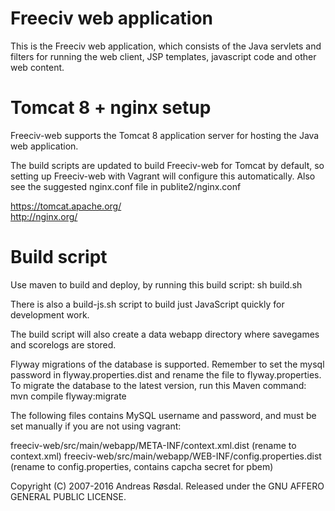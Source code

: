 Freeciv web application 
=======================

This is the Freeciv web application, which consists of the Java servlets 
and filters for running the web client, JSP templates, javascript code
and other web content. 

Tomcat 8 + nginx setup
================================
Freeciv-web supports the Tomcat 8 application server for hosting the Java web application.

The build scripts are updated to build Freeciv-web for Tomcat by default,
so setting up Freeciv-web with Vagrant will configure this automatically.
Also see the suggested nginx.conf file in publite2/nginx.conf

  https://tomcat.apache.org/  
  http://nginx.org/  

Build script
============
Use maven to build and deploy, by running this build script: 
sh build.sh

There is also a build-js.sh script to build just JavaScript quickly for development work.

The build script will also create a data webapp directory where savegames and scorelogs are stored.

Flyway migrations of the database is supported. Remember to set the mysql password in flyway.properties.dist and rename the file to flyway.properties.
To migrate the database to the latest version, run this Maven command:
mvn compile flyway:migrate

The following files contains MySQL username and password, and must be set manually
if you are not using vagrant:

freeciv-web/src/main/webapp/META-INF/context.xml.dist  (rename to context.xml)
freeciv-web/src/main/webapp/WEB-INF/config.properties.dist  (rename to config.properties, contains capcha secret for pbem)  


Copyright (C) 2007-2016 Andreas Røsdal. 
Released under the GNU AFFERO GENERAL PUBLIC LICENSE.

